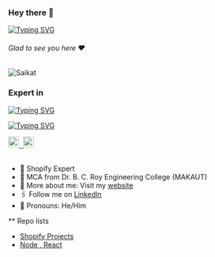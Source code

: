 ### Hey there :wave:

[![Typing SVG](https://readme-typing-svg.herokuapp.com?color=%2336BCF7&lines=This+is+Saikat+Santra)](https://git.io/typing-svg)
###### Glad to see you here :heart:
<p align="left"> <img src="https://komarev.com/ghpvc/?username=SaikatSantra&label=Views&color=blue&style=plastic" alt="Saikat" /> </p>

### Expert in 

[![Typing SVG](https://readme-typing-svg.herokuapp.com?font=Fira+Code&duration=2000&pause=2000&width=435&height=40&lines=Shopify++development%2C+customization;Integrating+Third-party+Apps;Strong+Problem-solver;Thriving+in+fast-paced+environments;Creating+Responsive+)](https://git.io/typing-svg)


[![Typing SVG](https://readme-typing-svg.herokuapp.com?color=%2336BCF7&lines=Let's+Connect)](https://git.io/typing-svg)
<!--
[![Typing SVG](https://readme-typing-svg.herokuapp.com?color=%2336BCF7&lines=Subscribe+to+my+YouTube+Channel)](https://git.io/typing-svg)

<a href="https://SaikatSantra.com">
  <kbd>
  <img align="centre" alt="SaikatSantra.com" width="22px" src="https://dz8fbjd9gwp2s.cloudfront.net/logos/644a0515e4b062410b4e9f3b.png?v=5" />
</a>
 --> 
 <!--
 <a href="https://linktr.ee/Saikat">
  <kbd>
  <img align="centre" alt="Saikat's LinkTree" width="22px" src="https://api.blog.production.linktr.ee/wp-content/uploads/2022/06/Avatar-Symbol-Canopy.png" />
</a>
  -->
<a href="www.linkedin.com/in/saikatsantra">
  <kbd>
  <img align="centre" alt="Saikat's LinkdeIn" width="22px" src="https://cdn-icons-png.flaticon.com/512/174/174857.png" />
</a>
  
 <a href="https://www.linkedin.com/in/saikatsantra">
  <kbd>
  <img align="centre" alt="Saikat's Instagram" width="22px" src="https://upload.wikimedia.org/wikipedia/commons/thumb/e/e7/Instagram_logo_2016.svg/2048px-Instagram_logo_2016.svg.png" />
</a>
<!--
<a href="https://www.instagram.com/SaikatSantra/">
  <kbd>
  <img align="centre" alt="Saikat's Instagram - personal blog" width="22px" src="https://upload.wikimedia.org/wikipedia/commons/thumb/e/e7/Instagram_logo_2016.svg/2048px-Instagram_logo_2016.svg.png" />
</a>
 --> 
 <!--
<a href="https://twitter.com/SaikatSantra">
<kbd>
<img align="centre" alt="Saikat's Twitter" width="22px" src="https://www.iconpacks.net/icons/2/free-twitter-logo-icon-2429-thumb.png" />
</a>
 --><!--
<a href="https://t.me/SaikatSantra">
  <kbd>
  <img align="centre" alt="Saikat's Telegram" width="22px" src="https://upload.wikimedia.org/wikipedia/commons/thumb/8/82/Telegram_logo.svg/768px-Telegram_logo.svg.png" />
</a>
 --><!--
<a href="https://devfolio.co/@Saikat_Santra">
  <kbd>
  <img align="centre" alt="Saikat's Devfolio" width="22px" src="https://avatars.githubusercontent.com/u/38809367?s=280&v=4" />
</a>
-->
<br/>
<br/>



- 🏢 Shopify Expert 
- 🏫 MCA from Dr. B. C. Roy Engineering College (MAKAUT)
- 🙋‍ More about me: Visit my [website](https://saikatsantra.github.io/)
- 🖇 Follow me on [LinkedIn](www.linkedin.com/in/saikatsantra)
- 👯 Pronouns: He/Him



** Repo lists
- <a href="https://github.com/stars/SaikatSantra/lists/shopify-projects"> Shopify Projects</a>
- <a href="https://github.com/stars/SaikatSantra/lists/node-react"> Node , React</a>
  
<!--
**SaikatSantra/SaikatSantra** is a ✨ _special_ ✨ repository because its `README.md` (this file) appears on your GitHub profile.

Here are some ideas to get you started:
- 📹 Subscribe on YouTube [Saikat](http://yt.openinapp.co/Saikat)
- 🔭 I’m currently working on ...
- 🌱 I’m currently learning ...
- 👯 I’m looking to collaborate on ...
- 🤔 I’m looking for help with ...
- 💬 Ask me about ...
- 📫 How to reach me: ...
- 😄 Pronouns: ...
- ⚡ Fun fact: ...
- 💻 Former SDE Intern at Qualcomm, India
-->
